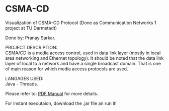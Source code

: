 # CSMA-CD
Visualization of CSMA-CD Protocol (Done as Communication Networks 1 project at TU Darmstadt)

Done by: Pranay Sarkar.


PROJECT DESCRIPTION:  
CSMA/CD is a media access control, used in data link layer (mostly in local area networking
and Ethernet topology).
It should be noted that the data link layer of local to a network and have a single broadcast
domain. That is one of main reason for which media access protocols are used.

LANGAGES USED:  
Java - Threads.


Please refer to: [PDF Manual](https://github.com/pranay22/CSMA-CD/blob/master/kn1_groupA_CSMA-CD.pdf)  for more details.


For instant executaion, download the .jar file an run it!

